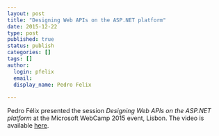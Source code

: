 ```yaml
---
layout: post
title: "Designing Web APIs on the ASP.NET platform"
date: 2015-12-22
type: post
published: true
status: publish
categories: []
tags: []
author:
  login: pfelix
  email: 
  display_name: Pedro Felix
  
---
```


Pedro Félix presented the session _Designing Web APIs on the ASP.NET platform_ at the Microsoft WebCamp 2015 event, Lisbon.
The video is available [here](https://channel9.msdn.com/Events/DXPortugal/Microsoft-WebCamp-2015/ASP06).
